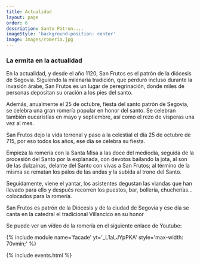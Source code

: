 ```yaml
---
title: Actualidad
layout: page
order: 6
description: Santo Patron....
imageStyle: 'background-position: center'
image: images/romeria.jpg
---
```


### La ermita en la actualidad

En la actualidad, y desde el año 1120, San Frutos es el patrón de la diócesis de Segovia. Siguiendo la milenaria tradición, que perduró incluso durante la invasión árabe, San Frutos es un lugar de peregrinación, donde miles de personas depositan su oración a los pies del santo.

Además, anualmente el 25 de octubre, fiesta del santo patrón de Segovia, se celebra una gran romería popular en honor del santo. Se celebran también eucaristías en mayo y septiembre, así como el rezo de vísperas una vez al mes.


San Frutos dejo la vida terrenal y paso a la celestial el día 25 de octubre de 715, por eso todos los años, ese día se celebra su fiesta.

 

Empieza la romería con la Santa Misa a las doce del mediodía, seguida de la procesión del Santo por la explanada, con devotos bailando la jota, al son de las dulzainas, delante del Santo con vivas a San Frutos; al término de la misma se rematan los palos de las andas y la subida al trono del Santo.

 

Seguidamente, viene el yantar, los asistentes degustan las viandas que han llevado para ello y después recorren los puestos, bar, bollería, chucherías… colocados para la romería.

 

San Frutos es patrón de la Diócesis y de la ciudad de Segovia y ese día se canta en la catedral el tradicional Villancico en su honor

 

Se puede ver un vídeo de la romería en el siguiente enlace de Youtube:


{% include module name='facade' yt='_L1aLJYpPKA' style='max-width: 70vmin;' %}



{% include events.html %}